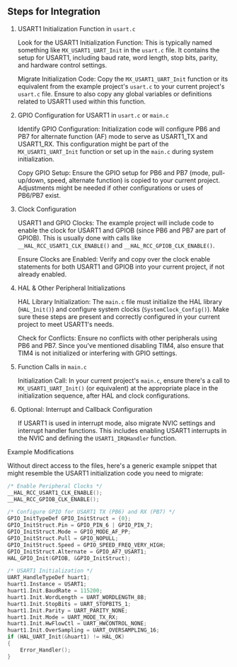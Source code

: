 ## Steps for Integration

1. USART1 Initialization Function in `usart.c`

   Look for the USART1 Initialization Function: This is typically named something like `MX_USART1_UART_Init` in the `usart.c` file. It contains the setup for USART1, including baud rate, word length, stop bits, parity, and hardware control settings.

   Migrate Initialization Code: Copy the `MX_USART1_UART_Init` function or its equivalent from the example project's `usart.c` to your current project's `usart.c` file. Ensure to also copy any global variables or definitions related to USART1 used within this function.

2. GPIO Configuration for USART1 in `usart.c` or `main.c`

   Identify GPIO Configuration: Initialization code will configure PB6 and PB7 for alternate function (AF) mode to serve as USART1_TX and USART1_RX. This configuration might be part of the `MX_USART1_UART_Init` function or set up in the `main.c` during system initialization.

   Copy GPIO Setup: Ensure the GPIO setup for PB6 and PB7 (mode, pull-up/down, speed, alternate function) is copied to your current project. Adjustments might be needed if other configurations or uses of PB6/PB7 exist.

3. Clock Configuration

   USART1 and GPIO Clocks: The example project will include code to enable the clock for USART1 and GPIOB (since PB6 and PB7 are part of GPIOB). This is usually done with calls like `__HAL_RCC_USART1_CLK_ENABLE()` and `__HAL_RCC_GPIOB_CLK_ENABLE()`.

   Ensure Clocks are Enabled: Verify and copy over the clock enable statements for both USART1 and GPIOB into your current project, if not already enabled.

4. HAL & Other Peripheral Initializations

   HAL Library Initialization: The `main.c` file must initialize the HAL library (`HAL_Init()`) and configure system clocks (`SystemClock_Config()`). Make sure these steps are present and correctly configured in your current project to meet USART1's needs.

   Check for Conflicts: Ensure no conflicts with other peripherals using PB6 and PB7. Since you've mentioned disabling TIM4, also ensure that TIM4 is not initialized or interfering with GPIO settings.

5. Function Calls in `main.c`

   Initialization Call: In your current project's `main.c`, ensure there's a call to `MX_USART1_UART_Init()` (or equivalent) at the appropriate place in the initialization sequence, after HAL and clock configurations.

6. Optional: Interrupt and Callback Configuration

   If USART1 is used in interrupt mode, also migrate NVIC settings and interrupt handler functions. This includes enabling USART1 interrupts in the NVIC and defining the `USART1_IRQHandler` function.

Example Modifications

Without direct access to the files, here's a generic example snippet that might resemble the USART1 initialization code you need to migrate:

```c
/* Enable Peripheral Clocks */
__HAL_RCC_USART1_CLK_ENABLE();
__HAL_RCC_GPIOB_CLK_ENABLE();

/* Configure GPIO for USART1 TX (PB6) and RX (PB7) */
GPIO_InitTypeDef GPIO_InitStruct = {0};
GPIO_InitStruct.Pin = GPIO_PIN_6 | GPIO_PIN_7;
GPIO_InitStruct.Mode = GPIO_MODE_AF_PP;
GPIO_InitStruct.Pull = GPIO_NOPULL;
GPIO_InitStruct.Speed = GPIO_SPEED_FREQ_VERY_HIGH;
GPIO_InitStruct.Alternate = GPIO_AF7_USART1;
HAL_GPIO_Init(GPIOB, &GPIO_InitStruct);

/* USART1 Initialization */
UART_HandleTypeDef huart1;
huart1.Instance = USART1;
huart1.Init.BaudRate = 115200;
huart1.Init.WordLength = UART_WORDLENGTH_8B;
huart1.Init.StopBits = UART_STOPBITS_1;
huart1.Init.Parity = UART_PARITY_NONE;
huart1.Init.Mode = UART_MODE_TX_RX;
huart1.Init.HwFlowCtl = UART_HWCONTROL_NONE;
huart1.Init.OverSampling = UART_OVERSAMPLING_16;
if (HAL_UART_Init(&huart1) != HAL_OK)
{
    Error_Handler();
}
```
